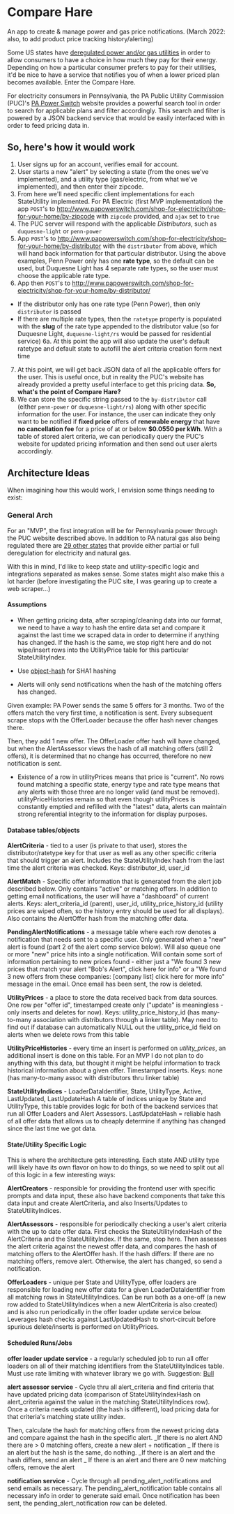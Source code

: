 # Compare Hare

An app to create &amp; manage power and gas price notifications. (March 2022: also, to add product price tracking history/alerting)

Some US states have [deregulated power and/or gas utilities](http://www.deregulationofenergy.org/) in order to allow consumers to have a choice in how much they pay for their energy. Depending on how a particular consumer prefers to pay for their utilities, it'd be nice to have a service that notifies you of when a lower priced plan becomes available. Enter the Compare Hare.

For electricity consumers in Pennsylvania, the PA Public Utility Commission (PUC)'s [PA Power Switch](http://www.papowerswitch.com/) website provides a powerful search tool in order to search for applicable plans and filter accordingly. This search and filter is powered by a JSON backend service that would be easily interfaced with in order to feed pricing data in.

## So, here's how it would work

1. User signs up for an account, verifies email for account.
2. User starts a new "alert" by selecting a state (from the ones we've implemented), and a utility type (gas/electric, from what we've implemented), and then enter their zipcode.
3. From here we'll need specific client implementations for each StateUtility implemented. For PA Electric (first MVP implementation) the app `POST`'s to <http://www.papowerswitch.com/shop-for-electricity/shop-for-your-home/by-zipcode> with `zipcode` provided, and `ajax` set to `true`
4. The PUC server will respond with the applicable _Distributors_, such as `duquesne-light` or `penn-power`
5. App `POST`'s to <http://www.papowerswitch.com/shop-for-electricity/shop-for-your-home/by-distributor> with the `distributor` from above, which will hand back information for that particular distributor. Using the above examples, Penn Power only has one **rate type**, so the default can be used, but Duquesne Light has 4 separate rate types, so the user must choose the applicable rate type.
6. App then `POST`'s to <http://www.papowerswitch.com/shop-for-electricity/shop-for-your-home/by-distributor/>

- If the distributor only has one rate type (Penn Power), then only `distributor` is passed
- If there are multiple rate types, then the `ratetype` property is populated with the **slug** of the rate type appended to the distributor value (so for Duquesne Light, `duquesne-light/rs` would be passed for residential service)
  6a. At this point the app will also update the user's default ratetype and default state to autofill the alert criteria creation form next time

7. At this point, we will get back JSON data of all the applicable offers for the user. This is useful once, but in reality the PUC's website has already provided a pretty useful interface to get this pricing data. **So, what's the point of Compare Hare?**
8. We can store the specific string passed to the `by-distributor` call (either `penn-power` or `duquesne-light/rs`) along with other specific information for the user. For instance, the user can indicate they only want to be notified if **fixed price** offers of **renewable energy** that have **no cancellation fee** for a price of at or below **$0.0550 per kWh**. With a table of stored alert criteria, we can periodically query the PUC's website for updated pricing information and then send out user alerts accordingly.

## Architecture Ideas

When imagining how this would work, I envision some things needing to exist:

### General Arch

For an "MVP", the first integration will be for Pennsylvania power through the PUC website described above. In addition to PA natural gas also being regulated there are [29 other states](http://www.alliedpowerservices.com/deregulated-states.shtml) that provide either partial or full deregulation for electricity and natural gas.

With this in mind, I'd like to keep state and utility-specific logic and integrations separated as makes sense. Some states might also make this a lot harder (before investigating the PUC site, I was gearing up to create a web scraper...)

#### Assumptions

- When getting pricing data, after scraping/cleaning data into our format, we need to have a way to hash the entire data set and compare it against the last time we scraped data in order to determine if anything has changed. If the hash is the same, we stop right here and do not wipe/insert rows into the UtilityPrice table for this particular StateUtilityIndex.

- Use [object-hash](https://github.com/puleos/object-hash) for SHA1 hashing

- Alerts will only send notifications when the hash of the matching offers has changed.

Given example: PA Power sends the same 5 offers for 3 months. Two of the offers match the very first time, a notification is sent. Every subsequent scrape stops with the OfferLoader because the offer hash never changes there.

Then, they add 1 new offer. The OfferLoader offer hash will have changed, but when the AlertAssessor views the hash of all matching offers (still 2 offers), it is determined that no change has occurred, therefore no new notification is sent.

- Existence of a row in utilityPrices means that price is "current". No rows found matching a specific state, energy type and rate type means that any alerts with those three are no longer valid (and must be removed). utilityPriceHistories remain so that even though utilityPrices is constantly emptied and refilled with the "latest" data, alerts can maintain strong referential integrity to the information for display purposes.

#### Database tables/objects

**AlertCriteria** - tied to a user (is private to that user), stores the distributor/ratetype key for that user as well as any other specific criteria that should trigger an alert. Includes the StateUtilityIndex hash from the last time the alert criteria was checked. Keys: distributor_id, user_id

**AlertMatch** - Specific offer information that is generated from the alert job described below. Only contains "active" or matching offers. In addition to getting email notifications, the user will have a "dashboard" of current alerts. Keys: alert_criteria_id (parent), user_id, utility_price_history_id (utility prices are wiped often, so the history entry should be used for all displays). Also contains the AlertOffer hash from the matching offer data.

**PendingAlertNotifications** - a message table where each row denotes a notification that needs sent to a specific user. Only generated when a "new" alert is found (part 2 of the alert comp service below). Will also queue one or more "new" price hits into a single notification. Will contain some sort of information pertaining to new prices found - either just a "We found 3 new prices that match your alert "Bob's Alert", click here for info" or a "We found 3 new offers from these companies: [company list] click here for more info" message in the email. Once email has been sent, the row is deleted.

**UtilityPrices** - a place to store the data received back from data sources. One row per "offer id", timestamped create only ("update" is meaningless - only inserts and deletes for now). Keys: utility_price_history_id (has many-to-many association with distributors through a linker table). May need to find out if database can automatically NULL out the utility_price_id field on alerts when we delete rows from this table

**UtilityPriceHistories** - every time an insert is performed on _utility_prices_, an additional insert is done on this table. For an MVP I do not plan to do anything with this data, but thought it might be helpful information to track historical information about a given offer. Timestamped inserts. Keys: none (has many-to-many assoc with distributors thru linker table)

**StateUtilityIndices** - LoaderDataIdentifier, State, UtilityType, Active, LastUpdated, LastUpdateHash
A table of indices unique by State and UtilityType, this table provides logic for both of the backend services that run all Offer Loaders and Alert Assessors. LastUpdateHash = reliable hash of all offer data that allows us to cheaply determine if anything has changed since the last time we got data.

#### State/Utility Specific Logic

This is where the architecture gets interesting. Each state AND utility type will likely have its own flavor on how to do things, so we need to split out all of this logic in a few interesting ways:

**AlertCreators** - responsible for providing the frontend user with specific prompts and data input, these also have backend components that take this data input and create AlertCriteria, and also Inserts/Updates to StateUtilityIndices.

**AlertAssessors** - responsible for periodically checking a user's alert criteria with the up to date offer data. First checks the StateUtilityIndexHash of the AlertCriteria and the StateUtilityIndex. If the same, stop here. Then assesses the alert criteria against the newest offer data, and compares the hash of matching offers to the AlertOffer hash. If the hash differs: If there are no matching offers, remove alert. Otherwise, the alert has changed, so send a notification.

**OfferLoaders** - unique per State and UtilityType, offer loaders are responsible for loading new offer data for a given LoaderDataIdentifier from all matching rows in StateUtilityIndices. Can be run both as a one-off (a new row added to StateUtilityIndices when a new AlertCriteria is also created) and is also run periodically in the offer loader update service below. Leverages hash checks against LastUpdatedHash to short-circuit before spurious delete/inserts is performed on UtilityPrices.

#### Scheduled Runs/Jobs

**offer loader update service** - a regularly scheduled job to run all offer loaders on all of their matching identifiers from the StateUtilityIndices table. Must use rate limiting with whatever library we go with. Suggestion: [Bull](https://www.npmjs.com/package/bull)

**alert assessor service** - Cycle thru all alert_criteria and find criteria that have updated pricing data (comparison of StateUtilityIndexHash on alert_criteria against the value in the matching StateUtilityIndices row). Once a criteria needs updated (the hash is different), load pricing data for that criteria's matching state utility index.

Then, calculate the hash for matching offers from the newest pricing data and compare against the hash in the specific alert.
_If there is no alert AND there are > 0 matching offers, create a new alert + notification
_ If there is an alert but the hash is the same, do nothing.
_If there is an alert and the hash differs, send an alert
_ If there is an alert and there are 0 new matching offers, remove the alert

**notification service** - Cycle through all pending_alert_notifications and send emails as necessary. The pending_alert_notification table contains all necessary info in order to generate said email. Once notification has been sent, the pending_alert_notification row can be deleted.
